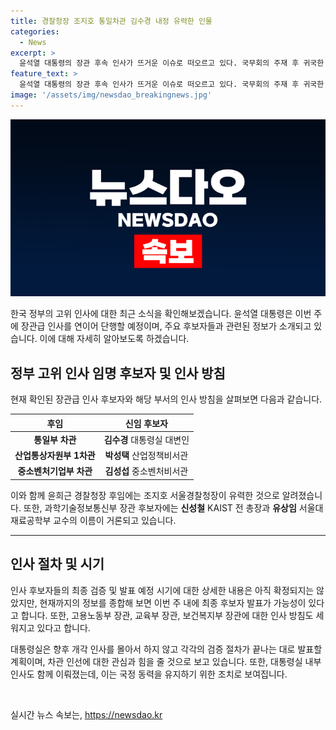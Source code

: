 ```yaml
---
title: 경찰청장 조지호 통일차관 김수경 내정 유력한 인물
categories:
  - News
excerpt: >
  윤석열 대통령의 장관 후속 인사가 뜨거운 이슈로 떠오르고 있다. 국무회의 주재 후 귀국한 윤 대통령은 통일부 차관과 중소벤처부 차관 등을 임명할 예정이며, 다음 달에는 경찰청장 후임에 대한 유력한 후보에 관한 소문도 돌고 있다. 과기부 장관 후보자 검증과 고용노동부 장관, 교육부 장관, 보건복지부 장관에 대한 인사 방침도 조율 중이지만 아직 미정이다. 대통령실 내부 인사도 진행 중이며, 차관 인선에 관한 기대가 뜨겁다.
feature_text: >
  윤석열 대통령의 장관 후속 인사가 뜨거운 이슈로 떠오르고 있다. 국무회의 주재 후 귀국한 윤 대통령은 통일부 차관과 중소벤처부 차관 등을 임명할 예정이며, 다음 달에는 경찰청장 후임에 대한 유력한 후보에 관한 소문도 돌고 있다. 과기부 장관 후보자 검증과 고용노동부 장관, 교육부 장관, 보건복지부 장관에 대한 인사 방침도 조율 중이지만 아직 미정이다. 대통령실 내부 인사도 진행 중이며, 차관 인선에 관한 기대가 뜨겁다.
image: '/assets/img/newsdao_breakingnews.jpg'
---
```


<p><img src="/assets/img/newsdao_breakingnews.jpg" alt="cryptoinkorea 속보" /></p>

<p data-ke-size="size16">한국 정부의 고위 인사에 대한 최근 소식을 확인해보겠습니다. 윤석열 대통령은 이번 주에 장관급 인사를 연이어 단행할 예정이며, 주요 후보자들과 관련된 정보가 소개되고 있습니다. 이에 대해 자세히 알아보도록 하겠습니다.</p>

<h2 data-ke-size="size26">정부 고위 인사 임명 후보자 및 인사 방침</h2>

<p data-ke-size="size16">현재 확인된 장관급 인사 후보자와 해당 부서의 인사 방침을 살펴보면 다음과 같습니다.</p>

<table>
<thead>
<tr>
<th style="text-align: center;">후임</th>
<th style="text-align: center;">신임 후보자</th>
</tr>
</thead>
<tbody>
<tr>
<td style="text-align: center;"><b>통일부 차관</b></td>
<td style="text-align: center;"><b>김수경</b> 대통령실 대변인</td>
</tr>
<tr>
<td style="text-align: center;"><b>산업통상자원부 1차관</b></td>
<td style="text-align: center;"><b>박성택</b> 산업정책비서관</td>
</tr>
<tr>
<td style="text-align: center;"><b>중소벤처기업부 차관</b></td>
<td style="text-align: center;"><b>김성섭</b> 중소벤처비서관</td>
</tr>
</tbody>
</table>

<p data-ke-size="size16">이와 함께 윤희근 경찰청장 후임에는 조지호 서울경찰청장이 유력한 것으로 알려졌습니다. 또한, 과학기술정보통신부 장관 후보자에는 <b>신성철</b> KAIST 전 총장과 <b>유상임</b> 서울대 재료공학부 교수의 이름이 거론되고 있습니다.</p>

<hr>

<h2 data-ke-size="size26">인사 절차 및 시기</h2>

<p data-ke-size="size16">인사 후보자들의 최종 검증 및 발표 예정 시기에 대한 상세한 내용은 아직 확정되지는 않았지만, 현재까지의 정보를 종합해 보면 이번 주 내에 최종 후보자 발표가 가능성이 있다고 합니다. 또한, 고용노동부 장관, 교육부 장관, 보건복지부 장관에 대한 인사 방침도 세워지고 있다고 합니다.</p>

<p data-ke-size="size16">대통령실은 향후 개각 인사를 몰아서 하지 않고 각각의 검증 절차가 끝나는 대로 발표할 계획이며, 차관 인선에 대한 관심과 힘을 줄 것으로 보고 있습니다. 또한, 대통령실 내부 인사도 함께 이뤄졌는데, 이는 국정 동력을 유지하기 위한 조치로 보여집니다.</p>

<p data-ke-size="size16">&nbsp;</p>
실시간 뉴스 속보는, <a href="https://newsdao.kr" rel="dofollow">https://newsdao.kr</a>


